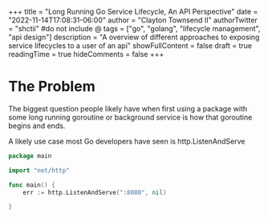 +++
title = "Long Running Go Service Lifecycle, An API Perspective"
date = "2022-11-14T17:08:31-06:00"
author = "Clayton Townsend II"
authorTwitter = "shctii" #do not include @
tags = ["go", "golang", "lifecycle management", "api design"]
description = "A overview of different approaches to exposing service lifecycles to a user of an api"
showFullContent = false
draft = true
readingTime = true
hideComments = false
+++

# The Problem

The biggest question people likely have when first using a package with some long running goroutine or background service is how that goroutine begins and ends.

A likely use case most Go developers have seen is http.ListenAndServe

```go
package main

import "net/http"

func main() {
    err := http.ListenAndServe(":8080", nil)

}
```
